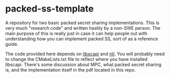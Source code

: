 # packed-ss-template
A repository for two basic packed secret sharing implementations. This is very much "research code" and written hastily by a non-SWE person. The main purpose of this is really just in case it can help people out with understanding how you can implement packed SS, sort of as a reference guide.

The code provided here depends on [libscapi](https://github.com/cryptobiu/libscapi) and [ntl](https://libntl.org/). You will probably need to change the CMakeLists.txt file to reflect where you have installed libscapi. There's some discussion about MPC, what packed secret sharing is, and the implementation itself in the pdf located in this repo. 
